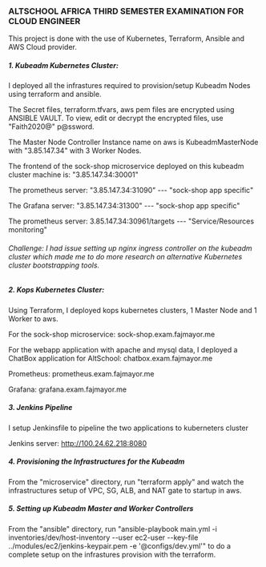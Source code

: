 ### ALTSCHOOL AFRICA THIRD SEMESTER EXAMINATION FOR CLOUD ENGINEER
This project is done with the use of Kubernetes, Terraform, Ansible and AWS Cloud provider.

##### 1. Kubeadm Kubernetes Cluster:
I deployed all the infrastures required to provision/setup Kubeadm Nodes using terraform and ansible. 

The Secret files, terraform.tfvars, aws pem files are encrypted using ANSIBLE VAULT. To view, edit or decrypt the encrypted files, use "Faith2020@" p@ssword.

The Master Node Controller Instance name on aws is KubeadmMasterNode
with "3.85.147.34" with 3 Worker Nodes.

The frontend of the sock-shop microservice deployed on this kubeadm cluster machine is: "3.85.147.34:30001"

The prometheus server: "3.85.147.34:31090" --- "sock-shop app specific"

The Grafana server: "3.85.147.34:31300" --- "sock-shop app specific"

The prometheus server: 3.85.147.34:30961/targets --- "Service/Resources monitoring"


###### Challenge: I had issue setting up nginx ingress controller on the kubeadm cluster which made me to do more research on alternative Kubernetes cluster bootstrapping tools.

##### 2. Kops Kubernetes Cluster:
Using Terraform, I deployed kops kubernetes clusters, 1 Master Node and 1 Worker to aws.

For the sock-shop microservice: sock-shop.exam.fajmayor.me

For the webapp application with apache and mysql data, I deployed a ChatBox application for AltSchool: chatbox.exam.fajmayor.me

Prometheus: prometheus.exam.fajmayor.me

Grafana: grafana.exam.fajmayor.me

##### 3. Jenkins Pipeline
I setup Jenkinsfile to pipeline the two applications to kuberneters cluster

Jenkins server: http://100.24.62.218:8080

##### 4. Provisioning the Infrastructures for the Kubeadm
From the "microservice" directory, run "terraform apply" and watch the infrastructures setup of VPC, SG, ALB, and NAT gate to startup in aws.

##### 5. Setting up Kubeadm Master and Worker Controllers
From the "ansible" directory, run "ansible-playbook main.yml -i inventories/dev/host-inventory --user ec2-user --key-file ../modules/ec2/jenkins-keypair.pem -e '@configs/dev.yml'" to do a complete setup on the infrastures provision with the terraform.

